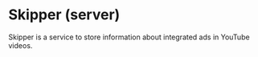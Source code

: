 # Skipper (server)
Skipper is a service to store information about integrated ads in YouTube videos.